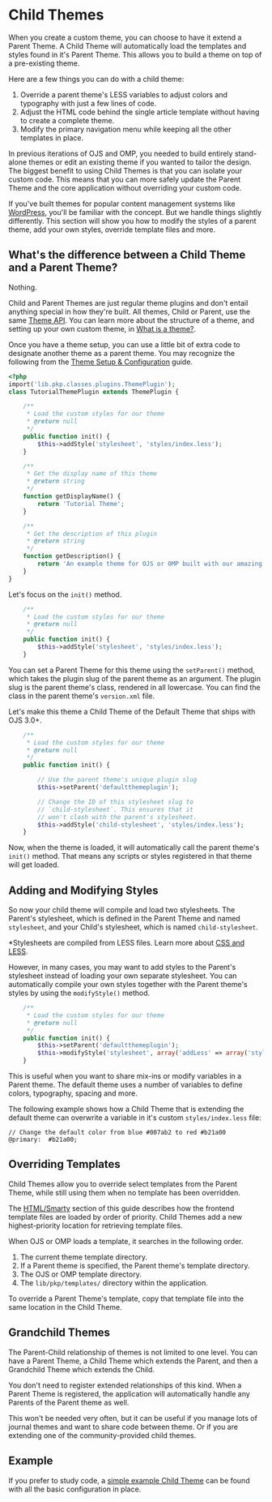 # Child Themes

When you create a custom theme, you can choose to have it extend a Parent Theme. A Child Theme will automatically load the templates and styles found in it's Parent Theme. This allows you to build a theme on top of a pre-existing theme.

Here are a few things you can do with a child theme:

1. Override a parent theme's LESS variables to adjust colors and typography with just a few lines of code.
2. Adjust the HTML code behind the single article template without having to create a complete theme.
3. Modify the primary navigation menu while keeping all the other templates in place.

In previous iterations of OJS and OMP, you needed to build entirely stand-alone themes or edit an existing theme if you wanted to tailor the design. The biggest benefit to using Child Themes is that you can isolate your custom code. This means that you can more safely update the Parent Theme and the core application without overriding your custom code.

If you've built themes for popular content management systems like [WordPress](https://wordpress.org/), you'll be familiar with the concept. But we handle things slightly differently. This section will show you how to modify the styles of a parent theme, add your own styles, override template files and more.

## What's the difference between a Child Theme and a Parent Theme?

Nothing.

Child and Parent Themes are just regular theme plugins and don't entail anything special in how they're built. All themes, Child or Parent, use the same [Theme API](theme-api.md). You can learn more about the structure of a theme, and setting up your own custom theme, in [What is a theme?](what-is-a-theme.md).

Once you have a theme setup, you can use a little bit of extra code to designate another theme as a parent theme. You may recognize the following from the [Theme Setup & Configuration](theme-setup.md) guide.

```php
<?php
import('lib.pkp.classes.plugins.ThemePlugin');
class TutorialThemePlugin extends ThemePlugin {

	/**
	 * Load the custom styles for our theme
	 * @return null
	 */
	public function init() {
        $this->addStyle('stylesheet', 'styles/index.less');
	}

	/**
	 * Get the display name of this theme
	 * @return string
	 */
	function getDisplayName() {
		return 'Tutorial Theme';
	}

	/**
	 * Get the description of this plugin
	 * @return string
	 */
	function getDescription() {
		return 'An example theme for OJS or OMP built with our amazing documentation.';
	}
}
```

Let's focus on the `init()` method.

```php
	/**
	 * Load the custom styles for our theme
	 * @return null
	 */
	public function init() {
        $this->addStyle('stylesheet', 'styles/index.less');
	}
```

You can set a Parent Theme for this theme using the `setParent()` method, which takes the plugin slug of the parent theme as an argument. The plugin slug is the parent theme's class, rendered in all lowercase. You can find the class in the parent theme's ```version.xml``` file.

Let's make this theme a Child Theme of the Default Theme that ships with OJS 3.0+.

```php
	/**
	 * Load the custom styles for our theme
	 * @return null
	 */
	public function init() {

        // Use the parent theme's unique plugin slug
        $this->setParent('defaultthemeplugin');

        // Change the ID of this stylesheet slug to
        // `child-stylesheet`. This ensures that it
        // won't clash with the parent's stylesheet.
        $this->addStyle('child-stylesheet', 'styles/index.less');
	}
```

Now, when the theme is loaded, it will automatically call the parent theme's `init()` method. That means any scripts or styles registered in that theme will get loaded.

## Adding and Modifying Styles

So now your child theme will compile and load two stylesheets. The Parent's stylesheet, which is defined in the Parent Theme and named `stylesheet`, and your Child's stylesheet, which is named `child-stylesheet`.

*Stylesheets are compiled from LESS files. Learn more about [CSS and LESS](css-less.md).

However, in many cases, you may want to add styles to the Parent's stylesheet instead of loading your own separate stylesheet. You can automatically compile your own styles together with the Parent theme's styles by using the `modifyStyle()` method.

```php
	/**
	 * Load the custom styles for our theme
	 * @return null
	 */
	public function init() {
        $this->setParent('defaultthemeplugin');
        $this->modifyStyle('stylesheet', array('addLess' => array('styles/index.less')));
	}
```

This is useful when you want to share mix-ins or modify variables in a Parent theme. The default theme uses a number of variables to define colors, typography, spacing and more.

The following example shows how a Child Theme that is extending the default theme can overwrite a variable in it's custom `styles/index.less` file:

```less
// Change the default color from blue #007ab2 to red #b21a00
@primary:  #b21a00;
```

## Overriding Templates

Child Themes allow you to override select templates from the Parent Theme, while still using them when no template has been overridden.

The [HTML/Smarty](html-smarty.md) section of this guide describes how the frontend template files are loaded by order of priority. Child Themes add a new highest-priority location for retrieving template files.

When OJS or OMP loads a template, it searches in the following order.

1. The current theme template directory.
2. If a Parent theme is specified, the Parent theme's template directory.
3. The OJS or OMP template directory.
4. The `lib/pkp/templates/` directory within the application.

To override a Parent Theme's template, copy that template file into the same location in the Child Theme.

## Grandchild Themes

The Parent-Child relationship of themes is not limited to one level. You can have a Parent Theme, a Child Theme which extends the Parent, and then a Grandchild Theme which extends the Child.

You don't need to register extended relationships of this kind. When a Parent Theme is registered, the application will automatically handle any Parents of the Parent theme as well.

This won't be needed very often, but it can be useful if you manage lots of journal themes and want to share code between theme. Or if you are extending one of the community-provided child themes.

## Example
If you prefer to study code, a [simple example Child Theme](https://github.com/NateWr/defaultChild) can be found with all the basic configuration in place.
